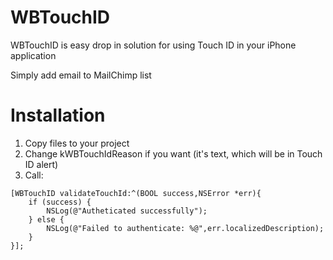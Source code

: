 # WBTouchID
WBTouchID is easy drop in solution for using Touch ID in your iPhone application

Simply add email to MailChimp list

# Installation
1. Copy files to your project
2. Change kWBTouchIdReason if you want (it's text, which will be in Touch ID alert)
3. Call:
```obj-c
[WBTouchID validateTouchId:^(BOOL success,NSError *err){
    if (success) {
        NSLog(@"Autheticated successfully");
    } else {
        NSLog(@"Failed to authenticate: %@",err.localizedDescription);
    }
}];
```

